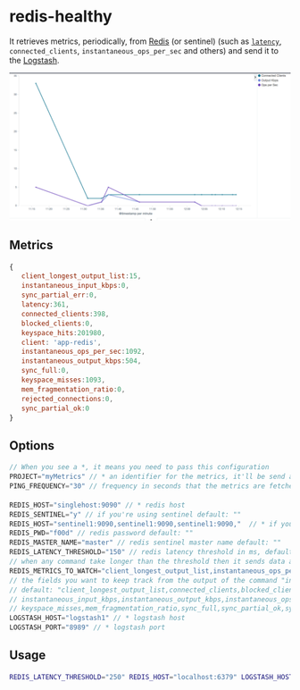# redis-healthy

It retrieves metrics, periodically, from [Redis](http://redis.io) (or sentinel) (such as [`latency`](http://redis.io/topics/latency), `connected_clients`, `instantaneous_ops_per_sec` and others) and send it to the [Logstash](https://www.elastic.co/products/logstash).

![sample graph](sample.png "Metrics Sample")

## Metrics

```javascript
{
   client_longest_output_list:15,
   instantaneous_input_kbps:0,
   sync_partial_err:0,
   latency:361,
   connected_clients:398,
   blocked_clients:0,
   keyspace_hits:201980,
   client: 'app-redis',
   instantaneous_ops_per_sec:1092,
   instantaneous_output_kbps:504,
   sync_full:0,
   keyspace_misses:1093,
   mem_fragmentation_ratio:0,
   rejected_connections:0,
   sync_partial_ok:0
}
```

## Options

```javascript
// When you see a *, it means you need to pass this configuration
PROJECT="myMetrics" // * an identifier for the metrics, it'll be send as "client": PROJECT + "-redis"
PING_FREQUENCY="30" // frequency in seconds that the metrics are fetched default: 10

REDIS_HOST="singlehost:9090" // * redis host
REDIS_SENTINEL="y" // if you're using sentinel default: ""
REDIS_HOST="sentinel1:9090,sentinel1:9090,sentinel1:9090,"  // * if you're using redis sentinel, then provide hosts separated by commas
REDIS_PWD="f00d" // redis password default: ""
REDIS_MASTER_NAME="master" // redis sentinel master name default: ""
REDIS_LATENCY_THRESHOLD="150" // redis latency threshold in ms, default: ""
// when any command take longer than the threshold then it sends data about latency default: ""
REDIS_METRICS_TO_WATCH="client_longest_output_list,instantaneous_ops_per_sec"
// the fields you want to keep track from the output of the command "info"
// default: "client_longest_output_list,connected_clients,blocked_clients,rejected_connections,
// instantaneous_input_kbps,instantaneous_output_kbps,instantaneous_ops_per_sec,keyspace_hits,
// keyspace_misses,mem_fragmentation_ratio,sync_full,sync_partial_ok,sync_partial_err"
LOGSTASH_HOST="logstash1" // * logstash host
LOGSTASH_PORT="8989" // * logstash port
```

## Usage

```bash
REDIS_LATENCY_THRESHOLD="250" REDIS_HOST="localhost:6379" LOGSTASH_HOST="logstash.mine" LOGSTASH_PORT="8515"  PROJECT="myapp" go run main.go
```
